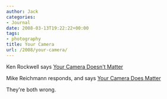 ```yaml
---
author: Jack
categories:
- Journal
date: 2008-03-13T19:22:22+00:00
tags:
- photography
title: Your Camera
url: /2008/your-camera/
---
```


Ken Rockwell says [Your Camera Doesn't Matter][1]

Mike Reichmann responds, and says [Your Camera Does Matter][2]

They're both wrong.

 [1]: http://www.kenrockwell.com/tech/notcamera.htm
 [2]: http://www.luminous-landscape.com/essays/cameras-matter.shtml